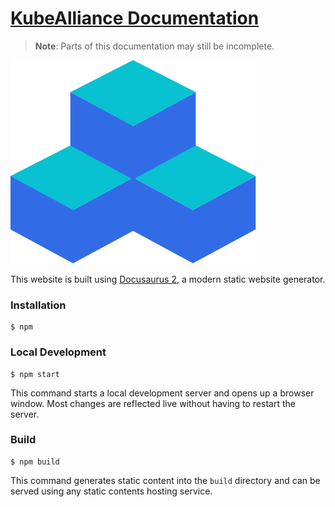 # [KubeAlliance Documentation](https://docs.kubealliance.com)

> **Note**: Parts of this documentation may still be incomplete.

![KubeAlliance](./kubealliance-logo.png)

This website is built using [Docusaurus 2](https://docusaurus.io/), a modern static website generator.

### Installation

```
$ npm
```

### Local Development

```
$ npm start
```

This command starts a local development server and opens up a browser window. Most changes are reflected live without having to restart the server.

### Build

```
$ npm build
```

This command generates static content into the `build` directory and can be served using any static contents hosting service.
